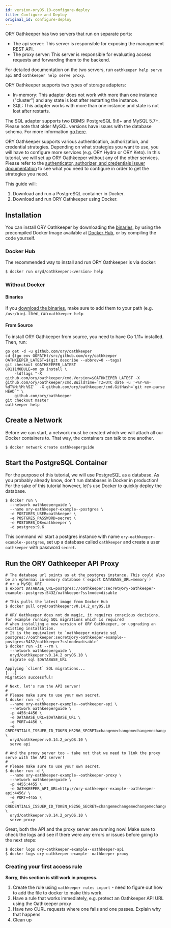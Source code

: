 ```yaml
---
id: version-oryOS.10-configure-deploy
title: Configure and Deploy
original_id: configure-deploy
---
```


ORY Oathkeeper has two servers that run on separate ports:

- The api server: This server is responsible for exposing the management REST
  API.
- The proxy server: This server is responsible for evaluating access requests
  and forwarding them to the backend.

For detailed documentation on the two servers, run `oathkeeper help serve api`
and `oathkeeper help serve proxy`.

ORY Oathkeeper supports two types of storage adapters:

- In-memory: This adapter does not work with more than one instance ("cluster")
  and any state is lost after restarting the instance.
- SQL: This adapter works with more than one instance and state is not lost
  after restarts.

The SQL adapter supports two DBMS: PostgreSQL 9.6+ and MySQL 5.7+. Please note
that older MySQL versions have issues with the database schema. For more
information [go here](https://github.com/ory/hydra/issues/377).

ORY Oathkeeper supports various authentication, authorization, and credential
strategies. Depending on what strategies you want to use, you will have to
configure more services (e.g. ORY Hydra or ORY Keto). In this tutorial, we will
set up ORY Oathkeeper without any of the other services. Please refer to the
[authenticator, authorizer, and credentials issuer documentation](oathkeeper/api-access-rules.md)
to see what you need to configure in order to get the strategies you need.

This guide will:

1. Download and run a PostgreSQL container in Docker.
2. Download and run ORY Oathkeeper using Docker.

## Installation

You can install ORY Oathkeeper by downloading the
[binaries](https://github.com/ory/oathkeeper/releases), by using the precompiled
Docker Image available at
[Docker Hub](https://hub.docker.com/r/oryd/oathkeeper/), or by compiling the
code yourself.

### Docker Hub

The recommended way to install and run ORY Oathkeeper is via docker:

```sh
$ docker run oryd/oathkeeper:<version> help
```

### Without Docker

#### Binaries

If you [download the binaries](https://github.com/ory/oathkeeper/releases), make
sure to add them to your path (e.g. `/usr/bin`). Then, run `oathkeeper help`

#### From Source

To install ORY Oathkeeper from source, you need to have Go 1.11+ installed.
Then, run:

```
go get -d -u github.com/ory/oathkeeper
cd $(go env GOPATH)/src/github.com/ory/oathkeeper
OATHKEEPER_LATEST=$(git describe --abbrev=0 --tags)
git checkout $OATHKEEPER_LATEST
GO111MODULE=on go install \
    -ldflags "-X github.com/ory/oathkeeper/cmd.Version=$OATHKEEPER_LATEST -X github.com/ory/oathkeeper/cmd.BuildTime=`TZ=UTC date -u '+%Y-%m-%dT%H:%M:%SZ'` -X github.com/ory/oathkeeper/cmd.GitHash=`git rev-parse HEAD`" \
    github.com/ory/oathkeeper
git checkout master
oathkeeper help
```

## Create a Network

Before we can start, a network must be created which we will attach all our
Docker containers to. That way, the containers can talk to one another.

```
$ docker network create oathkeeperguide
```

## Start the PostgreSQL Container

For the purpose of this tutorial, we will use PostgreSQL as a database. As you
probably already know, don't run databases in Docker in production! For the sake
of this tutorial however, let's use Docker to quickly deploy the database.

```
$ docker run \
  --network oathkeeperguide \
  --name ory-oathkeeper-example--postgres \
  -e POSTGRES_USER=oathkeeper \
  -e POSTGRES_PASSWORD=secret \
  -e POSTGRES_DB=oathkeeper \
  -d postgres:9.6
```

This command wil start a postgres instance with name
`ory-oathkeeper-example--postgres`, set up a database called `oathkeeper` and
create a user `oathkeeper` with password `secret`.

## Run the ORY Oathkeeper API Proxy

```
# The database url points us at the postgres instance. This could also be an ephermal in-memory database (`export DATABASE_URL=memory`)
# or a MySQL URI.
$ export DATABASE_URL=postgres://oathkeeper:secret@ory-oathkeeper-example--postgres:5432/oathkeeper?sslmode=disable

# This pulls the latest image from Docker Hub
$ docker pull oryd/oathkeeper:v0.14.2_oryOS.10

# ORY Oathkeeper does not do magic, it requires conscious decisions, for example running SQL migrations which is required
# when installing a new version of ORY Oathkeeper, or upgrading an existing installation.
# It is the equivalent to `oathkeeper migrate sql postgres://oathkeeper:secret@ory-oathkeeper-example--postgres:5432/oathkeeper?sslmode=disable`
$ docker run -it --rm \
  --network oathkeeperguide \
  oryd/oathkeeper:v0.14.2_oryOS.10 \
  migrate sql $DATABASE_URL

Applying `client` SQL migrations...
[...]
Migration successful!

# Next, let's run the API server!
#
# Please make sure to use your own secret.
$ docker run -d \
  --name ory-oathkeeper-example--oathkeeper-api \
  --network oathkeeperguide \
  -p 4456:4456 \
  -e DATABASE_URL=$DATABASE_URL \
  -e PORT=4456 \
  -e CREDENTIALS_ISSUER_ID_TOKEN_HS256_SECRET=changemechangemechangemechangemedo \
  oryd/oathkeeper:v0.14.2_oryOS.10 \
  serve api

# And the proxy server too - take not that we need to link the proxy serve with the API server!
#
# Please make sure to use your own secret.
$ docker run -d \
  --name ory-oathkeeper-example--oathkeeper-proxy \
  --network oathkeeperguide \
  -p 4455:4455 \
  -e OATHKEEPER_API_URL=http://ory-oathkeeper-example--oathkeeper-api:4456/ \
  -e PORT=4455 \
  -e CREDENTIALS_ISSUER_ID_TOKEN_HS256_SECRET=changemechangemechangemechangeme \
  oryd/oathkeeper:v0.14.2_oryOS.10 \
  serve proxy
```

Great, both the API and the proxy server are running now! Make sure to check the
logs and see if there were any errors or issues before going to the next steps:

```
$ docker logs ory-oathkeeper-example--oathkeeper-api
$ docker logs ory-oathkeeper-example--oathkeeper-proxy
```

### Creating your first access rule

**Sorry, this section is still work in progress.**

1. Create the rule using `oathkeeper rules import` - need to figure out how to
   add the file to docker to make this work.
2. Have a rule that works immediately, e.g. protect an Oathkeeper API URL using
   the Oathkeeper proxy
3. Have two CURL requests where one fails and one passes. Explain why that
   happens
4. Clean up
